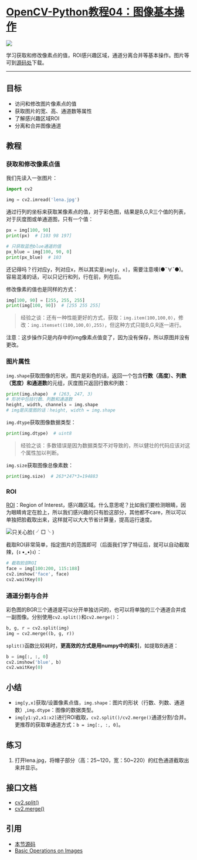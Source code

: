 # [OpenCV-Python教程04：图像基本操作](http://ex2tron.wang/opencv-python-basic-operations/)

![](http://blog.codec.wang/cv2_lena_face_roi_crop.jpg)

学习获取和修改像素点的值，ROI感兴趣区域，通道分离合并等基本操作。<!-- more -->图片等可到[源码处](#引用)下载。

---

## 目标

- 访问和修改图片像素点的值
- 获取图片的宽、高、通道数等属性
- 了解感兴趣区域ROI
- 分离和合并图像通道

## 教程

### 获取和修改像素点值

我们先读入一张图片：

``` python
import cv2

img = cv2.imread('lena.jpg')
```

通过行列的坐标来获取某像素点的值，对于彩色图，结果是B,G,R三个值的列表，对于灰度图或单通道图，只有一个值：

```python
px = img[100, 90]
print(px)  # [103 98 197]

# 只获取蓝色blue通道的值
px_blue = img[100, 90, 0]
print(px_blue)  # 103
```

还记得吗？行对应y，列对应x，所以其实是`img[y, x]`，需要注意噢(●ˇ∀ˇ●)。容易混淆的话，可以只记行和列，行在前，列在后。

修改像素的值也是同样的方式：

```python
img[100, 90] = [255, 255, 255]
print(img[100, 90])  # [255 255 255]
```

> 经验之谈：还有一种性能更好的方式，获取：`img.item(100,100,0)`，修改：`img.itemset((100,100,0),255)`，但这种方式只能B,G,R逐一进行。

注意：这步操作只是内存中的img像素点值变了，因为没有保存，所以原图并没有更改。

### 图片属性

`img.shape`获取图像的形状，图片是彩色的话，返回一个包含**行数（高度）、列数（宽度）和通道数**的元组，灰度图只返回行数和列数：

```python
print(img.shape)  # (263, 247, 3)
# 形状中包括行数、列数和通道数
height, width, channels = img.shape
# img是灰度图的话：height, width = img.shape
```

`img.dtype`获取图像数据类型：

```python
print(img.dtype)  # uint8
```

> 经验之谈：多数错误是因为数据类型不对导致的，所以健壮的代码应该对这个属性加以判断。

`img.size`获取图像总像素数：

```python
print(img.size)  # 263*247*3=194883
```

### ROI

[ROI](https://baike.baidu.com/item/ROI/1125333#viewPageContent)：Region of Interest，感兴趣区域。什么意思呢？比如我们要检测眼睛，因为眼睛肯定在脸上，所以我们感兴趣的只有脸这部分，其他都不care，所以可以单独把脸截取出来，这样就可以大大节省计算量，提高运行速度。

![只关心脸( ╯□╰ )](http://blog.codec.wang/cv2_lena_face_roi_crop.jpg)

截取ROI非常简单，指定图片的范围即可（后面我们学了特征后，就可以自动截取辣，(ง •_•)ง）：

```python
# 截取脸部ROI
face = img[100:200, 115:188]
cv2.imshow('face', face)
cv2.waitKey(0)
```

### 通道分割与合并

彩色图的BGR三个通道是可以分开单独访问的，也可以将单独的三个通道合并成一副图像。分别使用`cv2.split()`和`cv2.merge()`：

```python
b, g, r = cv2.split(img)
img = cv2.merge((b, g, r))
```

`split()`函数比较耗时，**更高效的方式是用numpy中的索引**，如提取B通道：

```python
b = img[:, :, 0]
cv2.imshow('blue', b)
cv2.waitKey(0)
```

## 小结

- `img[y,x]`获取/设置像素点值，`img.shape`：图片的形状（行数、列数、通道数）,`img.dtype`：图像的数据类型。
- `img[y1:y2,x1:x2]`进行ROI截取，`cv2.split()/cv2.merge()`通道分割/合并。更推荐的获取单通道方式：`b = img[:, :, 0]`。

## 练习

1. 打开lena.jpg，将帽子部分（高：25~120，宽：50~220）的红色通道截取出来并显示。

## 接口文档

- [cv2.split()](https://docs.opencv.org/4.0.0/d2/de8/group__core__array.html#ga0547c7fed86152d7e9d0096029c8518a)
- [cv2.merge()](https://docs.opencv.org/4.0.0/d2/de8/group__core__array.html#ga7d7b4d6c6ee504b30a20b1680029c7b4)

## 引用

- [本节源码](https://github.com/codecwang/OpenCV-Python-Tutorial/tree/master/04-Basic-Operations)
- [Basic Operations on Images](http://opencv-python-tutroals.readthedocs.io/en/latest/py_tutorials/py_core/py_basic_ops/py_basic_ops.html#basic-ops)